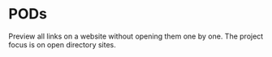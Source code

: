 # PODs
Preview all links on a website without opening them one by one. The project focus is on open directory sites.
